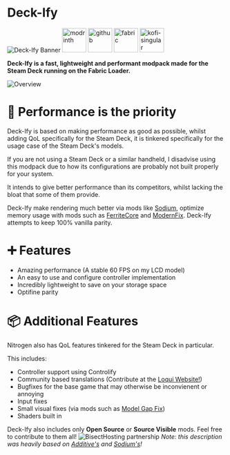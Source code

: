 # Deck-Ify
![Deck-Ify Banner](https://cdn.modrinth.com/data/cached_images/6b21305accc21cf948ad3dfe7bd90d858fcbb351.webp)
[<img alt="modrinth" height="56" src="https://cdn.jsdelivr.net/npm/@intergrav/devins-badges@3/assets/cozy/available/modrinth_vector.svg">](https://modrinth.com/project/deck-ify) 
[<img alt="github" height="56" src="https://cdn.jsdelivr.net/npm/@intergrav/devins-badges@3/assets/cozy/available/github_vector.svg">](https://github.com/omo50/Deck-Ify/releases/new)  [<img alt="fabric" height="56" src="https://cdn.jsdelivr.net/npm/@intergrav/devins-badges@3/assets/cozy/supported/fabric_vector.svg">](https://fabricmc.net/)
[<img alt="kofi-singular" height="56" src="https://cdn.jsdelivr.net/npm/@intergrav/devins-badges@3/assets/cozy/donate/kofi-singular_vector.svg">](https://ko-fi.com/omoso)

**Deck-Ify is a fast, lightweight and performant modpack made for the Steam Deck running on the Fabric Loader.**

![Overview](https://cdn.modrinth.com/data/cached_images/12fab13af180e5b3d73b897b14b1fa9119a8a6e7.webp)
# 🚀 Performance is the priority

Deck-Ify is based on making performance as good as possible, whilst adding QoL specifically for the Steam Deck, it is tinkered specifically for the usage case of the Steam Deck's models.
<p/> If you are not using a Steam Deck or a similar handheld, I disadvise using this modpack due to how its configurations are probably not built properly for your system.

It intends to give better performance than its competitors, whilst lacking the bloat that some of them provide.

Deck-Ify make rendering much better via mods like [Sodium](https://modrinth.com/mod/sodium), optimize memory usage with mods such as [FerriteCore](https://modrinth.com/mod/ferrite-core) and [ModernFix](https://modrinth.com/mod/modernfix). Deck-Ify attempts to keep 100% vanilla parity.

# ➕ Features
- Amazing performance (A stable 60 FPS on my LCD model)
- An easy to use and configure controller implementation
- Incredibly lightweight to save on your storage space
- Optifine parity


# 📦 Additional Features
Nitrogen also has QoL features tinkered for the Steam Deck in particular.

This includes:
- Controller support using Controlify
- Community based translations (Contribute at the [Loqui Website!](https://loqui.imb11.dev/))
- Bugfixes for the base game that may otherwise be inconvienent or annoying
- Input fixes
- Small visual fixes (via mods such as [Model Gap Fix](https://modrinth.com/mod/modelfix))
- Shaders built in

Deck-Ify also includes only **Open Source** or **Source Visible** mods. Feel free to contribute to them all!
![BisectHosting partnership](https://cdn.modrinth.com/data/cached_images/6954af2dd796a22f141c4117f9e92353563e17d5.webp)
*Note: this description was heavily based on [Additive's](https://modrinth.com/modpack/additive) and [Sodium's](https://modrinth.com/mod/sodium)!*
